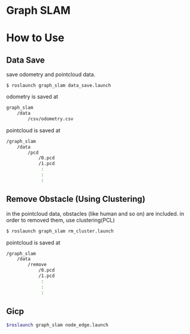 # Graph SLAM

# How to Use


## Data Save

save odometry and pointcloud data.

```bach
$ roslaunch graph_slam data_save.launch
```

odometry is saved at 
```bash
graph_slam
    /data
        /csv/odometry.csv
```

pointcloud is saved at 
```bash
/graph_slam
    /data
        /pcd
            /0.pcd
            /1.pcd
             :
             :
             :
```


## Remove Obstacle (Using Clustering)

in the pointcloud data, obstacles (like human and so on) are included.
in order to removed them, use clustering(PCL)

```bash
$ roslaunch graph_slam rm_cluster.launch
```

pointcloud is saved at
```bash
/graph_slam
    /data
        /remove
            /0.pcd
            /1.pcd
             :
             :
             :
```

## Gicp

```bash
$roslaunch graph_slam node_edge.launch
```
